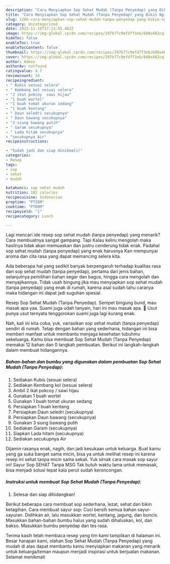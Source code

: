 ```yaml
---
description: "Cara Menyiapkan Sop Sehat Mudah (Tanpa Penyedap) yang Bikin Ngiler"
title: "Cara Menyiapkan Sop Sehat Mudah (Tanpa Penyedap) yang Bikin Ngiler"
slug: 1206-cara-menyiapkan-sop-sehat-mudah-tanpa-penyedap-yang-bikin-ngiler
category: Uncategorized
date: 2022-11-16T17:13:55.462Z
image: https://img-global.cpcdn.com/recipes/297b77c9efd7f3eb/680x482cq70/sop-sehat-mudah-tanpa-penyedap-foto-resep-utama.jpg
hideToc: false
enableToc: true
enableTocContent: false
thumbnail: https://img-global.cpcdn.com/recipes/297b77c9efd7f3eb/680x482cq70/sop-sehat-mudah-tanpa-penyedap-foto-resep-utama.jpg
cover: https://img-global.cpcdn.com/recipes/297b77c9efd7f3eb/680x482cq70/sop-sehat-mudah-tanpa-penyedap-foto-resep-utama.jpg
author: Admin
authorAv: notfound
ratingvalue: 4.7
reviewcount: 24
recipeingredient:
- " Kubis sesuai selera"
- " Kembang kol sesuai selera"
- "2 ikat pokcoy  sawi hijau"
- "1 buah wortel"
- "1 buah tomat ukuran sedang"
- "1 buah kentang"
- " Daun seledri secukupnya"
- " Daun bawang secukupnya"
- "3 siung bawang putih"
- " Garam secukupnya"
- " Lada hitam secukupnya"
- "secukupnya Air"
recipeinstructions:

- "Sudah jadi dan siap dinikmati!"
categories:
- Resep
tags:
- sop
- sehat
- mudah

katakunci: sop sehat mudah 
nutrition: 182 calories
recipecuisine: Indonesian
preptime: "PT35M"
cooktime: "PT60M"
recipeyield: "1"
recipecategory: Lunch

---
```



Lagi mencari ide resep sop sehat mudah (tanpa penyedap) yang menarik? Cara membuatnya sangat gampang. Tapi Kalau keliru mengolah maka hasilnya tidak akan memuaskan dan justru cenderung tidak enak. Padahal sop sehat mudah (tanpa penyedap) yang enak harusnya Kan mempunyai aroma dan cita rasa yang dapat memancing selera kita.


Ada beberapa hal yang sedikit banyak berpengaruh terhadap kualitas rasa dari sop sehat mudah (tanpa penyedap), pertama dari jenis bahan, selanjutnya pemilihan bahan segar dan bagus, hingga cara mengolah dan menyajikannya. Tidak usah bingung jika mau menyiapkan sop sehat mudah (tanpa penyedap) yang enak di rumah, karena asal sudah tahu caranya maka hidangan ini dapat jadi suguhan spesial.

Resep Sop Sehat Mudah (Tanpa Penyedap). Sempet bingung bund, mau masak apa yaa. Suami juga udah tanyain, hari ini mau masak apa. 🤔 Usut punya usut ternyata tenggorokan suami juga lagi kurang enak.


Nah, kali ini kita coba, yuk, variasikan sop sehat mudah (tanpa penyedap) sendiri di rumah. Tetap dengan bahan yang sederhana, hidangan ini bisa memberi manfaat untuk membantu menjaga kesehatan tubuhmu sekeluarga. Kamu bisa membuat Sop Sehat Mudah (Tanpa Penyedap) memakai 12 bahan dan 0 langkah pembuatan. Berikut ini langkah-langkah dalam membuat hidangannya.

<!--inarticleads1-->

##### Bahan-bahan dan bumbu yang digunakan dalam pembuatan Sop Sehat Mudah (Tanpa Penyedap):

1. Sediakan  Kubis (sesuai selera)
1. Sediakan  Kembang kol (sesuai selera)
1. Ambil 2 ikat pokcoy / sawi hijau
1. Gunakan 1 buah wortel
1. Gunakan 1 buah tomat ukuran sedang
1. Persiapkan 1 buah kentang
1. Persiapkan  Daun seledri (secukupnya)
1. Persiapkan  Daun bawang (secukupnya)
1. Gunakan 3 siung bawang putih
1. Sediakan  Garam (secukupnya)
1. Siapkan  Lada hitam (secukupnya)
1. Sediakan secukupnya Air


Dijamin rasanya enak, nagih, dan jadi kesukaan untuk keluarga. Buat kamu yang ga suka banget sama micin, bisa ya untuk melihat resep ini karena resep ini sehat tanpa micin sama sekali. Yuk simak cara masak sop sayur ini! Sayur Sop SEHAT Tanpa MSG Tak butuh waktu lama untuk memasak, bisa menjadi solusi tepat kala perut sudah keroncongan. 

<!--inarticleads2-->

##### Instruksi untuk membuat Sop Sehat Mudah (Tanpa Penyedap):


1. Selesai dan siap dihidangkan!

Berikut beberapa cara membuat sop sederhana, lezat, sehat dan bikin ketagihan. Cara membuat sayur sop: Cuci bersih semua bahan sayur-sayuran. Didihkan air, lalu masukkan wortel, kentang, jagung, dan buncis. Masukkan bahan-bahan bumbu halus yang sudah dihaluskan, kol, dan bakso. Masukkan bumbu penyedap dan tes rasa. 

Terima kasih telah membaca resep yang tim kami tampilkan di halaman ini. Besar harapan kami, olahan Sop Sehat Mudah (Tanpa Penyedap) yang mudah di atas dapat membantu kamu menyiapkan makanan yang menarik untuk keluarga/teman maupun menjadi inspirasi untuk berjualan makanan. Selamat menikmati
